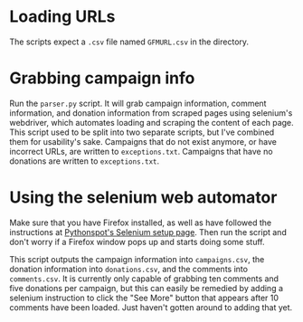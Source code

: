 # Loading URLs
The scripts expect a `.csv` file named `GFMURL.csv` in the directory.

# Grabbing campaign info
Run the `parser.py` script. It will grab campaign information, comment information, and donation information from scraped pages using selenium's webdriver, which automates
loading and scraping the content of each page. This script used to be split into
two separate scripts, but I've combined them for usability's sake. Campaigns that do not exist anymore, or have incorrect URLs, are written to `exceptions.txt`. Campaigns that have no donations are written to `exceptions.txt`. 

# Using the selenium web automator
Make sure that you have Firefox installed, as well as have followed the instructions at [Pythonspot's
Selenium setup page](https://pythonspot.com/selenium/). Then run the script and
don't worry if a Firefox window pops up and starts doing some stuff. 

This script outputs the campaign information into `campaigns.csv`, the donation
information into `donations.csv`, and the comments into `comments.csv`. It is currently only
capable of grabbing ten comments and five donations per campaign, but this can easily be remedied by adding a selenium
instruction to click the "See More" button that appears after 10 comments have been loaded. Just haven't
gotten around to adding that yet.
